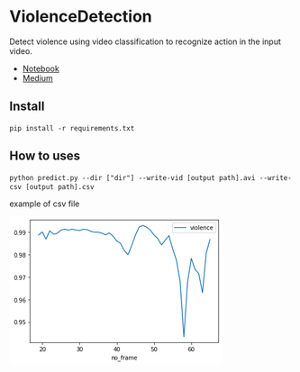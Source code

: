# ViolenceDetection
Detect violence using video classification to recognize action in the input video.

- <a href='https://colab.research.google.com/drive/1v7OuiPpKz6FlPLOFtaDdyZfpKVgpmfm1?usp=sharing'> Notebook </a>
- <a href='https://medium.com/@monchinawat/%E0%B8%95%E0%B8%A3%E0%B8%A7%E0%B8%88%E0%B8%88%E0%B8%B1%E0%B8%9A%E0%B8%84%E0%B8%A7%E0%B8%B2%E0%B8%A1%E0%B8%A3%E0%B8%B8%E0%B8%99%E0%B9%81%E0%B8%A3%E0%B8%87%E0%B8%94%E0%B9%89%E0%B8%A7%E0%B8%A2-video-classification-%E0%B8%89%E0%B8%9A%E0%B8%B1%E0%B8%9A%E0%B8%87%E0%B9%88%E0%B8%B2%E0%B8%A2-d2bbf894149f'> Medium </a>
## Install
```
pip install -r requirements.txt
```

## How to uses
```
python predict.py --dir ["dir"] --write-vid [output path].avi --write-csv [output path].csv
```

example of csv file


![plot](https://github.com/monshinawatra/ViolenceDetection/blob/main/preview/output.png?raw=true)
